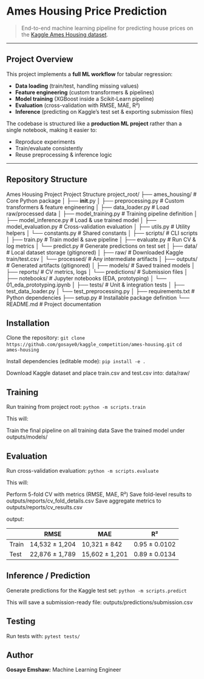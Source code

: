 # Ames Housing Price Prediction

> End-to-end machine learning pipeline for predicting house prices on the [Kaggle Ames Housing dataset](https://www.kaggle.com/c/house-prices-advanced-regression-techniques).  


---

## Project Overview

This project implements a **full ML workflow** for tabular regression:

- **Data loading** (train/test, handling missing values)  
- **Feature engineering** (custom transformers & pipelines)  
- **Model training** (XGBoost inside a Scikit-Learn pipeline)  
- **Evaluation** (cross-validation with RMSE, MAE, R²)  
- **Inference** (predicting on Kaggle’s test set & exporting submission files)

The codebase is structured like a **production ML project** rather than a single notebook, making it easier to:

- Reproduce experiments  
- Train/evaluate consistently  
- Reuse preprocessing & inference logic  

---

##  Repository Structure

Ames Housing Project
Project Structure
project_root/
├── ames_housing/           # Core Python package
│   ├── __init__.py
│   ├── preprocessing.py    # Custom transformers & feature engineering
│   ├── data_loader.py      # Load raw/processed data
│   ├── model_training.py   # Training pipeline definition
│   ├── model_inference.py  # Load & use trained model
│   ├── model_evaluation.py # Cross-validation evaluation
│   ├── utils.py           # Utility helpers
│   └── constants.py       # Shared constants
│
├── scripts/               # CLI scripts
│   ├── train.py           # Train model & save pipeline
│   ├── evaluate.py        # Run CV & log metrics
│   └── predict.py         # Generate predictions on test set
│
├── data/                  # Local dataset storage (gitignored)
│   ├── raw/               # Downloaded Kaggle train/test.csv
│   └── processed/         # Any intermediate artifacts
│
├── outputs/               # Generated artifacts (gitignored)
│   ├── models/            # Saved trained models
│   ├── reports/           # CV metrics, logs
│   └── predictions/       # Submission files
│
├── notebooks/             # Jupyter notebooks (EDA, prototyping)
│   └── 01_eda_prototyping.ipynb
│
├── tests/                 # Unit & integration tests
│   ├── test_data_loader.py
│   └── test_preprocessing.py
│
├── requirements.txt       # Python dependencies
├── setup.py               # Installable package definition
└── README.md              # Project documentation

## Installation
Clone the repository:
`git clone https://github.com/gosaye0/kaggle_competition/ames-housing.git`
`cd ames-housing`

Install dependencies (editable mode):
`pip install -e .`

Download Kaggle dataset and place train.csv and test.csv into:
data/raw/

## Training
Run training from project root:
`python -m scripts.train`

This will:

Train the final pipeline on all training data
Save the trained model under outputs/models/

## Evaluation
Run cross-validation evaluation:
`python -m scripts.evaluate`

This will:

Perform 5-fold CV with metrics (RMSE, MAE, R²)
Save fold-level results to outputs/reports/cv_fold_details.csv
Save aggregate metrics to outputs/reports/cv_results.csv

output:

|       | RMSE                | MAE                | R²                  |
|-------|---------------------|--------------------|---------------------|
| Train | 14,532 ± 1,204      | 10,321 ± 842       | 0.95 ± 0.0102       |
| Test  | 22,876 ± 1,789      | 15,602 ± 1,201     | 0.89 ± 0.0134       |


## Inference / Prediction
Generate predictions for the Kaggle test set:
`python -m scripts.predict`

This will save a submission-ready file:
outputs/predictions/submission.csv

## Testing
Run tests with:
`pytest tests/`

## Author
**Gosaye Emshaw:** Machine Learning Engineer
